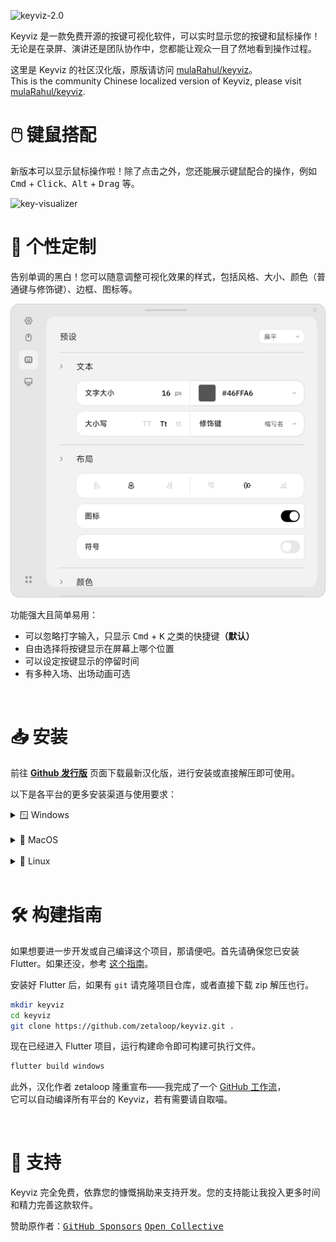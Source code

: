 ![keyviz-2.0](previews/banner.svg)

Keyviz 是一款免费开源的按键可视化软件，可以实时显示您的按键和鼠标操作！<br>
无论是在录屏、演讲还是团队协作中，您都能让观众一目了然地看到操作过程。

这里是 Keyviz 的社区汉化版，原版请访问 [mulaRahul/keyviz](https://github.com/mulaRahul/keyviz)。<br>
This is the community Chinese localized version of Keyviz, please visit [mulaRahul/keyviz](https://github.com/mulaRahul/keyviz).

# 🖱️ 键鼠搭配

新版本可以显示鼠标操作啦！除了点击之外，您还能展示键鼠配合的操作，例如 <kbd>Cmd</kbd> + <kbd>Click</kbd>、<kbd>Alt</kbd> + <kbd>Drag</kbd> 等。

![key-visualizer](previews/visualizer-bar.svg)

# 🎨 个性定制

告别单调的黑白！您可以随意调整可视化效果的样式，包括风格、大小、颜色（普通键与修饰键）、边框、图标等。

![settings-window](previews/settings.svg)

功能强大且简单易用：

- 可以忽略打字输入，只显示 <kbd>Cmd</kbd> + <kbd>K</kbd> 之类的快捷键<b>（默认）</b>
- 自由选择将按键显示在屏幕上哪个位置
- 可以设定按键显示的停留时间
- 有多种入场、出场动画可选

</br>

# 📥 安装

前往 [**Github 发行版**](https://github.com/zetaloop/keyviz/releases) 页面下载最新汉化版，进行安装或直接解压即可使用。

以下是各平台的更多安装渠道与使用要求：

<details>

  <summary>🪟 Windows</summary>

  ### 👜 微软商店（英文原版）
  您可以从 [微软商店](https://apps.microsoft.com/detail/Keyviz/9phzpj643p7l?mode=direct) 下载到英文原版的 Keyviz。

  ### 🥄 Scoop（英文原版）
   ```bash
  scoop bucket add extras # 先添加软件源
  scoop install keyviz
  ```

  ### 📦 Winget（英文原版）
  ```bash
  winget install mulaRahul.Keyviz
  ```

  </br>

  <details>
  <summary>遇到了 <code>*.dll</code> 缺失报错？</summary>

  如果在打开软件后出现 `.dll` 文件缺失的错误，这是因为你没安装 Visual C++ 运行库。[点击打开微软 VSC++ 运行库下载页面](https://learn.microsoft.com/zh-cn/cpp/windows/latest-supported-vc-redist?view=msvc-170)。

  </details>

</details>

</br>

<details>

  <summary>🍎 MacOS</summary>

  ### 🔒 权限
  
  Keyviz 需要 **输入监视** 和 **辅助功能** 权限，请在设置中允许。
  </br>
  ```
  系统设置 > 隐私与安全性 > 输入监视/辅助功能
  ```

  </br>

</details>

</br>

<details>

  <summary>🐧 Linux</summary>

  ### ❗ v2.x.x 要求
   ```bash
  sudo apt-get install libayatana-appindicator3-dev
  ```
  或
  ```bash
  sudo apt-get install appindicator3-0.1 libappindicator3-dev
  ```

  </br>

</details>


</br>

# 🛠️ 构建指南

如果想要进一步开发或自己编译这个项目，那请便吧。首先请确保您已安装 Flutter。如果还没，参考 [这个指南](https://docs.flutter.cn/get-started/install)。

安装好 Flutter 后，如果有 `git` 请克隆项目仓库，或者直接下载 zip 解压也行。

```bash
mkdir keyviz
cd keyviz
git clone https://github.com/zetaloop/keyviz.git .
```

现在已经进入 Flutter 项目，运行构建命令即可构建可执行文件。

```bash
flutter build windows
```

此外，汉化作者 zetaloop 隆重宣布——我完成了一个 [GitHub 工作流](https://github.com/zetaloop/keyviz/blob/main/.github/workflows/build.yml)，<br>
它可以自动编译所有平台的 Keyviz，若有需要请自取喵。

</br>

# 💖 支持

Keyviz 完全免费，依靠您的慷慨捐助来支持开发。您的支持能让我投入更多时间和精力完善这款软件。

赞助原作者：<kbd>[GitHub Sponsors](https://github.com/sponsors/mulaRahul)</kbd> <kbd>[Open Collective](https://opencollective.com/keyviz)</kbd>
